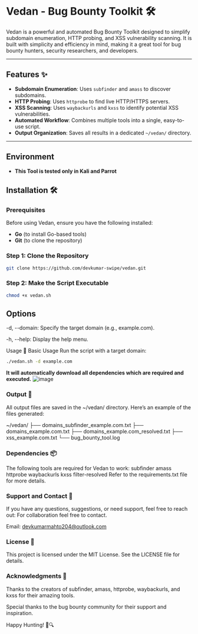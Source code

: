 # Vedan - Bug Bounty Toolkit 🛠️

Vedan is a powerful and automated Bug Bounty Toolkit designed to simplify subdomain enumeration, HTTP probing, and XSS vulnerability scanning. It is built with simplicity and efficiency in mind, making it a great tool for bug bounty hunters, security researchers, and developers.

---

## Features ✨
- **Subdomain Enumeration**: Uses `subfinder` and `amass` to discover subdomains.
- **HTTP Probing**: Uses `httprobe` to find live HTTP/HTTPS servers.
- **XSS Scanning**: Uses `waybackurls` and `kxss` to identify potential XSS vulnerabilities.
- **Automated Workflow**: Combines multiple tools into a single, easy-to-use script.
- **Output Organization**: Saves all results in a dedicated `~/vedan/` directory.

---

## Environment 
 - **This Tool is tested only in Kali and Parrot**

 
## Installation 🛠️

### Prerequisites
Before using Vedan, ensure you have the following installed:
- **Go** (to install Go-based tools)
- **Git** (to clone the repository)

### Step 1: Clone the Repository
```bash
git clone https://github.com/devkumar-swipe/vedan.git
```

### Step 2: Make the Script Executable
```bash
chmod +x vedan.sh
```
## Options
-d, --domain: Specify the target domain (e.g., example.com).

-h, --help: Display the help menu.

Usage 🚀
Basic Usage
Run the script with a target domain:
```bash
./vedan.sh -d example.com
```
**It will automatically download all dependencies which are required and executed.**
![image](https://github.com/user-attachments/assets/1301b22f-ec76-4a06-b7b0-98278efd492a)

### Output 📂
All output files are saved in the ~/vedan/ directory. Here’s an example of the files generated:

~/vedan/
├── domains_subfinder_example.com.txt
├── domains_example.com.txt
├── domains_example.com_resolved.txt
├── xss_example.com.txt
└── bug_bounty_tool.log

### Dependencies 📦
The following tools are required for Vedan to work:
subfinder
amass
httprobe
waybackurls
kxss
filter-resolved
Refer to the requirements.txt file for more details.

### Support and Contact 📧
If you have any questions, suggestions, or need support, feel free to reach out:
For collaboration feel free to contact.

Email: devkumarmahto204@outlook.com

### License 📄
This project is licensed under the MIT License. See the LICENSE file for details.

### Acknowledgments 🙏
Thanks to the creators of subfinder, amass, httprobe, waybackurls, and kxss for their amazing tools.

Special thanks to the bug bounty community for their support and inspiration.

Happy Hunting! 🐛🔍
